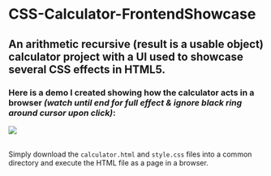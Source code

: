 # CSS-Calculator-FrontendShowcase
## An arithmetic recursive (result is a usable object) calculator project with a UI used to showcase several CSS effects in HTML5.

### Here is a demo I created showing how the calculator acts in a browser *(watch until end for full effect & ignore black ring around cursor upon click)*:

![](images/CSS_Calculator_Video.gif)

<br/> Simply download the `calculator.html` and `style.css` files into a common directory and execute the HTML file as a page in a browser.
